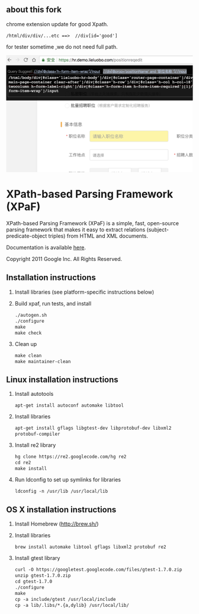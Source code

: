 ## about this fork
chrome extension update for good Xpath.
    
    /html/div/div/...etc ==>  //div[id='good']
    
for tester sometime ,we do not need full path.


![preview](./preview-1280x800.png)

XPath-based Parsing Framework (XPaF)
====================================

XPath-based Parsing Framework (XPaF) is a simple, fast, open-source parsing
framework that makes it easy to extract relations (subject-predicate-object
triples) from HTML and XML documents.

Documentation is available [here](https://github.com/google/xpaf/blob/master/doc/index.md).

Copyright 2011 Google Inc. All Rights Reserved.


Installation instructions
-------------------------

1. Install libraries (see platform-specific instructions below)

2. Build xpaf, run tests, and install

   ```
   ./autogen.sh
   ./configure
   make
   make check
   ```

3. Clean up

   ```
   make clean
   make maintainer-clean
   ```


Linux installation instructions
-------------------------------

1. Install autotools

   ```
   apt-get install autoconf automake libtool
   ```

2. Install libraries

   ```
   apt-get install gflags libgtest-dev libprotobuf-dev libxml2 protobuf-compiler
   ```

3. Install re2 library

   ```
   hg clone https://re2.googlecode.com/hg re2
   cd re2
   make install
   ```

4. Run ldconfig to set up symlinks for libraries

   ```
   ldconfig -n /usr/lib /usr/local/lib
   ```


OS X installation instructions
------------------------------

1. Install Homebrew (http://brew.sh/)

2. Install libraries

   ```
   brew install automake libtool gflags libxml2 protobuf re2
   ```

3. Install gtest library

   ```
   curl -O https://googletest.googlecode.com/files/gtest-1.7.0.zip
   unzip gtest-1.7.0.zip
   cd gtest-1.7.0
   ./configure
   make
   cp -a include/gtest /usr/local/include
   cp -a lib/.libs/*.{a,dylib} /usr/local/lib/
   ```
